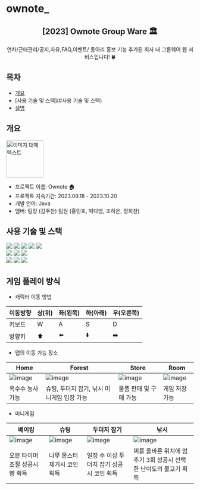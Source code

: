 # ownote_

<div align="center">
<h2>[2023] Ownote Group Ware 🏛️</h2>
연차/근태관리/공지,자유,FAQ,이벤트/ 동아리 홍보 기능 추가된 회사 내 그룹웨어 웹 서비스입니다! 🍀<br>
</div>

## 목차
  - [개요](#개요) 
  - [사용 기술 및 스택](#사용 기술 및 스택)
  - [설명](#설명)

## 개요
<img src="https://github.com/Jlostcode/ownote_/assets/133706327/e6dbbc27-6d98-40c0-9013-4ed989744e76" alt="이미지 대체 텍스트" width="100" height="100"> <br>
- 프로젝트 이름: Ownote 🏠
- 프로젝트 지속기간: 2023.09.18 - 2023.10.20
- 개발 언어: Java
- 멤버: 팀장 (김주찬) 팀원 (홍민호, 박다영, 조하은, 정희찬)

## 사용 기술 및 스택
<div>
<img src="https://img.shields.io/badge/java-D7DF01?style=flat&logo=java&logoColor=white"/>  
<img src="https://img.shields.io/badge/HTML5-E34F26?style=flat&logo=html5&logoColor=white"/>
<img src="https://img.shields.io/badge/CSS3-1572B6?style=flat&logo=css3&logoColor=white"/>
<img src="https://img.shields.io/badge/JavaScript-F7DF1E?style=flat&logo=JavaScript&logoColor=white"/>
<img src="https://img.shields.io/badge/thymeleaf-3178C6?style=flat&logo=thymeleaf&logoColor=white"/></br>
<img src="https://img.shields.io/badge/Ajax-61DAFB?style=flat&logo=Ajax&logoColor=white"/>
<img src="https://img.shields.io/badge/BootStrap-000000?style=flat&logo=BootStrap&logoColor=white"/>
<img src="https://img.shields.io/badge/springboot-764ABC?style=flat&logo=springboot&logoColor=white"/></br>
<img src="https://img.shields.io/badge/MySql-06B6D4?style=flat&logo=MySql&logoColor=white"/>
<img src="https://img.shields.io/badge/MyBatis-08088A?style=flat&logo=MyBatis&logoColor=white"/>
<img src="https://img.shields.io/badge/apachetomcat-74DF00?style=flat&logo=apachetomcat&logoColor=white"/>

</div>

## 게임 플레이 방식
- 캐릭터 이동 방법

|이동방향|상(위)|좌(왼쪽)|하(아래)|우(오른쪽)|
|---|---|---|---|---|
|키보드| W | A | S | D |
|방향키|⬆️|⬅️|⬇️|➡️|

- 맵의 이동 가능 장소

|Home|Forest|Store|Room|
|---|---|---|---|
|![image](https://user-images.githubusercontent.com/66003567/216816017-bfd18669-9f70-45c2-8561-bae648690602.png)|![image](https://user-images.githubusercontent.com/66003567/216815971-d8ed6ea8-1f92-45f8-9611-1cbe2b5e8db0.png)|![image](https://user-images.githubusercontent.com/66003567/216815991-88e0f4d6-3e5d-4c19-9eb9-97047b40c0d0.png)|![image](https://user-images.githubusercontent.com/66003567/216816002-4eca6510-4436-44f5-b949-347e75129ada.png)|
|옥수수 농사 가능|슈팅, 두더지 잡기, 낚시 미니게임 입장 가능|물품 판매 및 구매 가능|게임 저장 가능|

- 미니게임

|베이킹|슈팅|두더지 잡기|낚시|
|---|---|---|---|
|![image](https://user-images.githubusercontent.com/66003567/216816081-cf4a29c6-72f3-4b75-b01d-3dd6e3faabc5.png)|![image](https://user-images.githubusercontent.com/66003567/216816088-cd83d20a-e023-4af2-b406-98197af5ff35.png)|![image](https://user-images.githubusercontent.com/66003567/216816106-5a97f26e-565b-43a6-bfab-d22e36745f80.png)|![image](https://user-images.githubusercontent.com/66003567/216816119-fb22c507-f6c4-49a3-b4f0-28ecaae94f6c.png)|
|오븐 타이머 조절 성공시 빵 획득|나무 몬스터 제거시 코인 획득|일정 수 이상 두더지 잡기 성공시 코인 획득|찌를 올바른 위치에 멈추기 3회 성공시 선택한 난이도의 물고기 획득|
